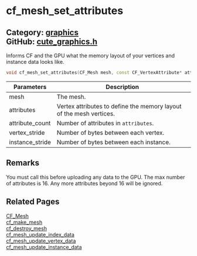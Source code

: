 [](../header.md ':include')

# cf_mesh_set_attributes

Category: [graphics](/api_reference?id=graphics)  
GitHub: [cute_graphics.h](https://github.com/RandyGaul/cute_framework/blob/master/include/cute_graphics.h)  
---

Informs CF and the GPU what the memory layout of your vertices and instance data looks like.

```cpp
void cf_mesh_set_attributes(CF_Mesh mesh, const CF_VertexAttribute* attributes, int attribute_count, int vertex_stride, int instance_stride);
```

Parameters | Description
--- | ---
mesh | The mesh.
attributes | Vertex attributes to define the memory layout of the mesh vertices.
attribute_count | Number of attributes in `attributes`.
vertex_stride | Number of bytes between each vertex.
instance_stride | Number of bytes between each instance.

## Remarks

You must call this before uploading any data to the GPU. The max number of attributes is 16. Any more attributes beyond 16 will be ignored.

## Related Pages

[CF_Mesh](/graphics/cf_mesh.md)  
[cf_make_mesh](/graphics/cf_make_mesh.md)  
[cf_destroy_mesh](/graphics/cf_destroy_mesh.md)  
[cf_mesh_update_index_data](/graphics/cf_mesh_update_index_data.md)  
[cf_mesh_update_vertex_data](/graphics/cf_mesh_update_vertex_data.md)  
[cf_mesh_update_instance_data](/graphics/cf_mesh_update_instance_data.md)  
